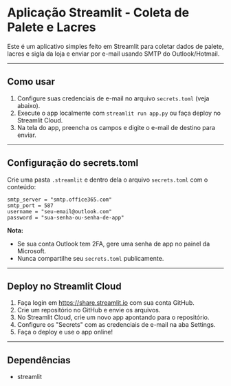 
# Aplicação Streamlit - Coleta de Palete e Lacres

Este é um aplicativo simples feito em Streamlit para coletar dados de palete, lacres e sigla da loja e enviar por e-mail usando SMTP do Outlook/Hotmail.

---

## Como usar

1. Configure suas credenciais de e-mail no arquivo `secrets.toml` (veja abaixo).
2. Execute o app localmente com `streamlit run app.py` ou faça deploy no Streamlit Cloud.
3. Na tela do app, preencha os campos e digite o e-mail de destino para enviar.

---

## Configuração do secrets.toml

Crie uma pasta `.streamlit` e dentro dela o arquivo `secrets.toml` com o conteúdo:

```
smtp_server = "smtp.office365.com"
smtp_port = 587
username = "seu-email@outlook.com"
password = "sua-senha-ou-senha-de-app"
```

**Nota:**  
- Se sua conta Outlook tem 2FA, gere uma senha de app no painel da Microsoft.  
- Nunca compartilhe seu `secrets.toml` publicamente.

---

## Deploy no Streamlit Cloud

1. Faça login em https://share.streamlit.io com sua conta GitHub.
2. Crie um repositório no GitHub e envie os arquivos.
3. No Streamlit Cloud, crie um novo app apontando para o repositório.
4. Configure os "Secrets" com as credenciais de e-mail na aba Settings.
5. Faça o deploy e use o app online!

---

## Dependências

- streamlit

